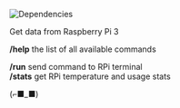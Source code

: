 ![Dependencies](https://david-dm.org/k03mad/raspi-tlgrm-bot.svg)

Get data from Raspberry Pi 3

**/help** the list of all available commands  
  
**/run** send command to RPi terminal  
**/stats** get RPi temperature and usage stats

(⌐■_■)